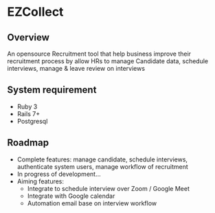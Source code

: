 # EZCollect

## Overview
An opensource Recruitment tool that help business improve their recruitment process by allow HRs to manage Candidate data, schedule interviews, manage & leave review on interviews

## System requirement
- Ruby 3
- Rails 7+
- Postgresql

## Roadmap
- Complete features: manage candidate, schedule interviews, authenticate system users, manage workflow of recruitment
- In progress of development...
- Aiming features: 
    - Integrate to schedule interview over Zoom / Google Meet
    - Integrate with Google calendar
    - Automation email base on interview workflow